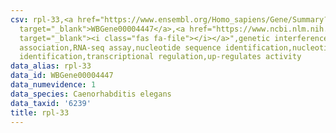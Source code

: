 ```yaml
---
csv: rpl-33,<a href="https://www.ensembl.org/Homo_sapiens/Gene/Summary?db=core;g=WBGene00004447"
  target="_blank">WBGene00004447</a>,<a href="https://www.ncbi.nlm.nih.gov/pubmed/27496166"
  target="_blank"><i class="fas fa-file"></i></a>",genetic interference,functional
  association,RNA-seq assay,nucleotide sequence identification,nucleotide sequence
  identification,transcriptional regulation,up-regulates activity
data_alias: rpl-33
data_id: WBGene00004447
data_numevidence: 1
data_species: Caenorhabditis elegans
data_taxid: '6239'
title: rpl-33
---
```

